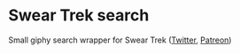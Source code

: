# Swear Trek search

Small giphy search wrapper for Swear Trek ([Twitter](https://twitter.com/swear_trek), [Patreon](https://twitter.com/swear_trek))
